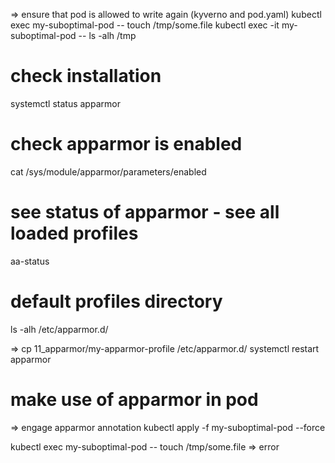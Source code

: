 
=> ensure that pod is allowed to write again (kyverno and pod.yaml)
kubectl exec my-suboptimal-pod -- touch /tmp/some.file
kubectl exec -it my-suboptimal-pod -- ls -alh /tmp

# check installation
systemctl status apparmor

# check apparmor is enabled
cat /sys/module/apparmor/parameters/enabled

# see status of apparmor - see all loaded profiles
aa-status

# default profiles directory
ls -alh /etc/apparmor.d/

=> cp 11_apparmor/my-apparmor-profile /etc/apparmor.d/
systemctl restart apparmor

# make use of apparmor in pod

=> engage apparmor annotation
kubectl apply -f my-suboptimal-pod --force

kubectl exec my-suboptimal-pod -- touch /tmp/some.file
=> error

